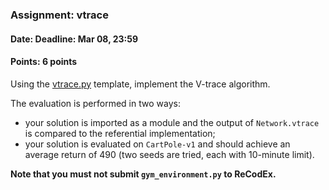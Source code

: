 ### Assignment: vtrace
#### Date: Deadline: Mar 08, 23:59
#### Points: 6 points

Using the [vtrace.py](https://github.com/ufal/npfl122/tree/master/labs/10/vtrace.py)
template, implement the V-trace algorithm.

The evaluation is performed in two ways:
- your solution is imported as a module and the output of
  `Network.vtrace` is compared to the referential implementation;
- your solution is evaluated on `CartPole-v1` and should achieve an
  average return of 490 (two seeds are tried, each with 10-minute limit).

**Note that you must not submit `gym_environment.py` to ReCodEx.**
